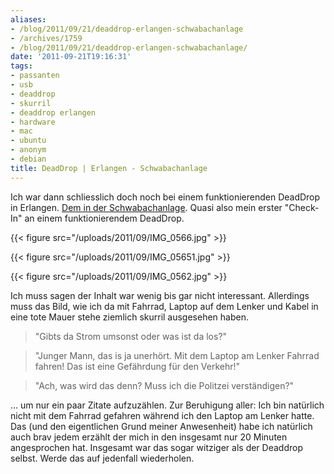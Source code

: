 ```yaml
---
aliases:
- /blog/2011/09/21/deaddrop-erlangen-schwabachanlage
- /archives/1759
- /blog/2011/09/21/deaddrop-erlangen-schwabachanlage/
date: '2011-09-21T19:16:31'
tags:
- passanten
- usb
- deaddrop
- skurril
- deaddrop erlangen
- hardware
- mac
- ubuntu
- anonym
- debian
title: DeadDrop | Erlangen - Schwabachanlage
---
```


Ich war dann schliesslich doch noch bei einem funktionierenden DeadDrop in
Erlangen. [Dem in der Schwabachanlage](http://www.deaddrops.com/db/?page=view&id=682). Quasi also
mein erster "Check-In" an einem funktionierendem DeadDrop.

{{< figure src="/uploads/2011/09/IMG_0566.jpg" >}}

{{< figure src="/uploads/2011/09/IMG_05651.jpg" >}}

{{< figure src="/uploads/2011/09/IMG_0562.jpg" >}}

Ich muss sagen der Inhalt war wenig bis gar nicht interessant. Allerdings
muss das Bild, wie ich da mit Fahrrad, Laptop auf dem Lenker und Kabel in
eine tote Mauer stehe ziemlich skurril ausgesehen haben.

> "Gibts da Strom umsonst oder was ist da los?"

> "Junger Mann, das is ja unerhört. Mit dem Laptop am Lenker Fahrrad fahren!
> Das ist eine Gefährdung für den Verkehr!"

> "Ach, was wird das denn? Muss ich die Politzei verständigen?"

... um nur ein paar Zitate aufzuzählen. Zur Beruhigung aller: Ich bin
natürlich nicht mit dem Fahrrad gefahren während ich den Laptop am Lenker
hatte. Das (und den eigentlichen Grund meiner Anwesenheit) habe ich
natürlich auch brav jedem erzählt der mich in den insgesamt nur 20 Minuten
angesprochen hat. Insgesamt war das sogar witziger als der Deaddrop selbst.
Werde das auf jedenfall wiederholen.
